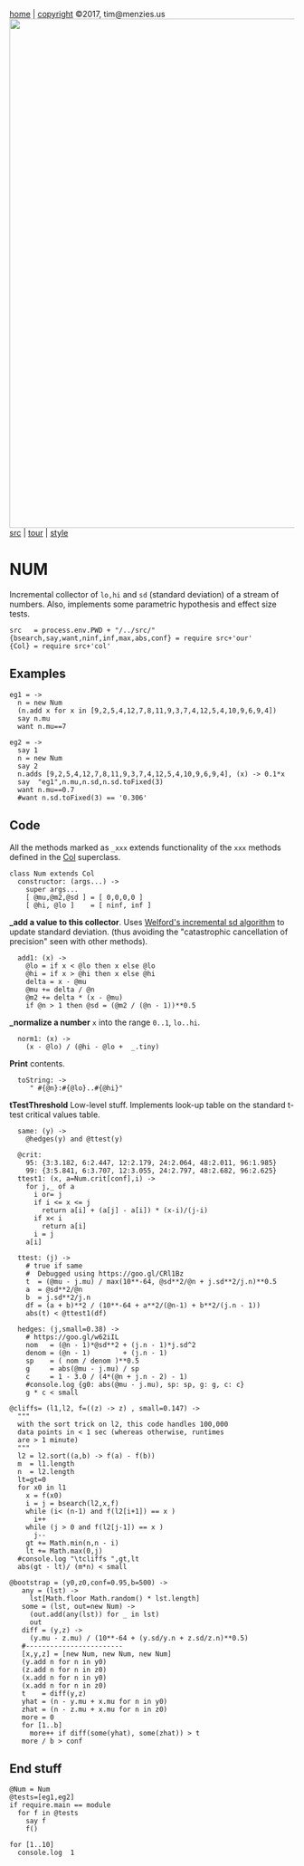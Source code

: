 [home](http://tiny.cc/koff) |
[copyright](https://github.com/koffee/script/blob/master/LICENSE.md) &copy;2017, tim&commat;menzies.us<br>
[<img width=900 src=https://raw.githubusercontent.com/koffee/script/master/img/head.jpg>](http://tiny.cc/koff)<br>
[src](https://github.com/koffee/script/tree/master/src) |
[tour](https://github.com/koffee/script/blob/master/docs/TOUR.md) |
[style](https://github.com/koffee/script/blob/master/docs/STYLE.md)

# NUM

Incremental collector of `lo,hi` and `sd` (standard deviation) of
a stream of numbers. Also, implements some parametric
hypothesis and effect size tests.       

    src   = process.env.PWD + "/../src/" 
    {bsearch,say,want,ninf,inf,max,abs,conf} = require src+'our'
    {Col} = require src+'col'

## Examples

    eg1 = ->
      n = new Num
      (n.add x for x in [9,2,5,4,12,7,8,11,9,3,7,4,12,5,4,10,9,6,9,4])
      say n.mu
      want n.mu==7

    eg2 = ->
      say 1
      n = new Num
      say 2
      n.adds [9,2,5,4,12,7,8,11,9,3,7,4,12,5,4,10,9,6,9,4], (x) -> 0.1*x
      say  "eg1",n.mu,n.sd,n.sd.toFixed(3)
      want n.mu==0.7
      #want n.sd.toFixed(3) == '0.306'

## Code

All the methods marked as `_xxx` extends functionality of the `xxx`
methods defined in the [Col](col.coffee.md) superclass.

    class Num extends Col
      constructor: (args...) ->
        super args...
        [ @mu,@m2,@sd ] = [ 0,0,0,0 ]
        [ @hi, @lo ]    = [ ninf, inf ]

**_add a value to this collector**.
Uses [Welford's incremental sd
algorithm](https://en.wikipedia.org/wiki/Algorithms_for_calculating_variance#Online_algorithm) to update standard deviation.
(thus avoiding the "catastrophic cancellation of precision" seen
with other methods).

      add1: (x) ->
        @lo = if x < @lo then x else @lo
        @hi = if x > @hi then x else @hi
        delta = x - @mu
        @mu += delta / @n
        @m2 += delta * (x - @mu)
        if @n > 1 then @sd = (@m2 / (@n - 1))**0.5

**_normalize a number**  `x` into the range `0..1`, `lo..hi`.

      norm1: (x) ->
        (x - @lo) / (@hi - @lo +  _.tiny)

**Print** contents.

      toString: ->
         " #{@n}:#{@lo}..#{@hi}"

**tTestThreshold** Low-level stuff. Implements look-up table on the
standard t-test critical values table.

      same: (y) ->
        @hedges(y) and @ttest(y)

      @crit:
        95: {3:3.182, 6:2.447, 12:2.179, 24:2.064, 48:2.011, 96:1.985}
        99: {3:5.841, 6:3.707, 12:3.055, 24:2.797, 48:2.682, 96:2.625}
      ttest1: (x, a=Num.crit[conf],i) ->
        for j,_ of a
          i or= j
          if i <= x <= j
            return a[i] + (a[j] - a[i]) * (x-i)/(j-i)
          if x< i
            return a[i]
          i = j
        a[i]

      ttest: (j) ->
        # true if same
        #  Debugged using https://goo.gl/CRl1Bz
        t  = (@mu - j.mu) / max(10**-64, @sd**2/@n + j.sd**2/j.n)**0.5
        a  = @sd**2/@n
        b  = j.sd**2/j.n
        df = (a + b)**2 / (10**-64 + a**2/(@n-1) + b**2/(j.n - 1))
        abs(t) < @ttest1(df)

      hedges: (j,small=0.38) ->
        # https://goo.gl/w62iIL
        nom   = (@n - 1)*@sd**2 + (j.n - 1)*j.sd^2
        denom = (@n - 1)        + (j.n - 1)
        sp    = ( nom / denom )**0.5
        g     = abs(@mu - j.mu) / sp
        c     = 1 - 3.0 / (4*(@n + j.n - 2) - 1)
        #console.log {g0: abs(@mu - j.mu), sp: sp, g: g, c: c}
        g * c < small

    @cliffs= (l1,l2, f=((z) -> z) , small=0.147) ->
      """
      with the sort trick on l2, this code handles 100,000
      data points in < 1 sec (whereas otherwise, runtimes
      are > 1 minute)
      """
      l2 = l2.sort((a,b) -> f(a) - f(b))
      m  = l1.length
      n  = l2.length
      lt=gt=0
      for x0 in l1
        x = f(x0)
        i = j = bsearch(l2,x,f)
        while (i< (n-1) and f(l2[i+1]) == x )
          i++
        while (j > 0 and f(l2[j-1]) == x )
          j--
        gt += Math.min(n,n - i)
        lt += Math.max(0,j)
      #console.log "\tcliffs ",gt,lt
      abs(gt - lt)/ (m*n) < small

    @bootstrap = (y0,z0,conf=0.95,b=500) ->
       any = (lst) ->
         lst[Math.floor Math.random() * lst.length]
       some = (lst, out=new Num) ->
         (out.add(any(lst)) for _ in lst)
         out
       diff = (y,z) ->
         (y.mu - z.mu) / (10**-64 + (y.sd/y.n + z.sd/z.n)**0.5)
       #------------------------
       [x,y,z] = [new Num, new Num, new Num]
       (y.add n for n in y0)
       (z.add n for n in z0)
       (x.add n for n in y0)
       (x.add n for n in z0)
       t    = diff(y,z)
       yhat = (n - y.mu + x.mu for n in y0)
       zhat = (n - z.mu + x.mu for n in z0)
       more = 0
       for [1..b]
         more++ if diff(some(yhat), some(zhat)) > t
       more / b > conf
    
## End stuff

    @Num = Num
    @tests=[eg1,eg2]
    if require.main == module
      for f in @tests
        say f
        f()

    for [1..10]
      console.log  1
